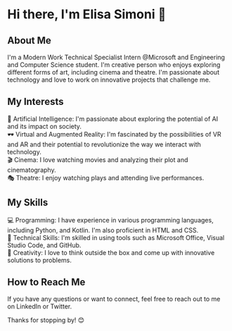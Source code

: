 # Hi there, I'm Elisa Simoni 👋

## About Me
I'm a Modern Work Technical Specialist Intern @Microsoft and Engineering and Computer Science student. I'm creative person who enjoys exploring different forms of art, including cinema and theatre. I'm passionate about technology and love to work on innovative projects that challenge me.

## My Interests
🤖 Artificial Intelligence: I'm passionate about exploring the potential of AI and its impact on society.<br>
🕶️ Virtual and Augmented Reality: I'm fascinated by the possibilities of VR and AR and their potential to revolutionize the way we interact with technology.<br>
🎬 Cinema: I love watching movies and analyzing their plot and cinematography.<br>
🎭 Theatre: I enjoy watching plays and attending live performances.<br>

## My Skills
💻 Programming: I have experience in various programming languages, including Python, and Kotlin. I'm also proficient in HTML and CSS.<br>
🧰 Technical Skills: I'm skilled in using tools such as Microsoft Office, Visual Studio Code, and GitHub.<br>
🎨 Creativity: I love to think outside the box and come up with innovative solutions to problems.<br>

## How to Reach Me
If you have any questions or want to connect, feel free to reach out to me on LinkedIn or Twitter.<br>

Thanks for stopping by! 😊
